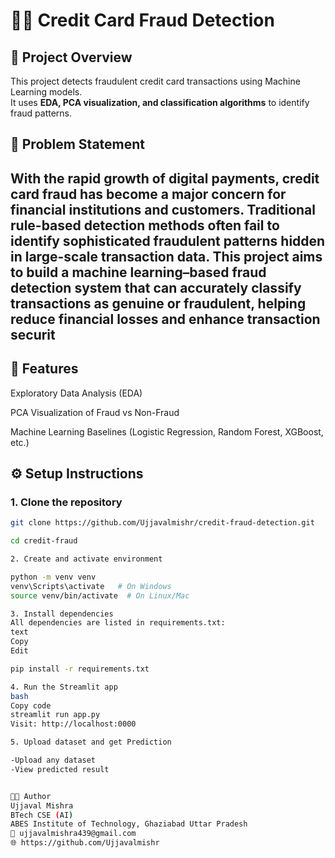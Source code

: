 # 🕵️‍♂️ Credit Card Fraud Detection

## 📌 Project Overview
This project detects fraudulent credit card transactions using Machine Learning models.  
It uses **EDA, PCA visualization, and classification algorithms** to identify fraud patterns.


## 🧠 Problem Statement

With the rapid growth of digital payments, credit card fraud has become a major concern for financial institutions and customers. Traditional rule-based detection methods often fail to identify sophisticated fraudulent patterns hidden in large-scale transaction data. This project aims to build a machine learning–based fraud detection system that can accurately classify transactions as genuine or fraudulent, helping reduce financial losses and enhance transaction securit
---

## 🚀 Features

Exploratory Data Analysis (EDA)

PCA Visualization of Fraud vs Non-Fraud

Machine Learning Baselines (Logistic Regression, Random Forest, XGBoost, etc.)


## ⚙️ Setup Instructions

### 1. Clone the repository

```bash
git clone https://github.com/Ujjavalmishr/credit-fraud-detection.git

cd credit-fraud

2. Create and activate environment

python -m venv venv
venv\Scripts\activate   # On Windows
source venv/bin/activate  # On Linux/Mac

3. Install dependencies
All dependencies are listed in requirements.txt:
text
Copy
Edit

pip install -r requirements.txt

4. Run the Streamlit app
bash
Copy code
streamlit run app.py
Visit: http://localhost:0000

5. Upload dataset and get Prediction

-Upload any dataset
-View predicted result


👨‍💻 Author
Ujjaval Mishra
BTech CSE (AI)
ABES Institute of Technology, Ghaziabad Uttar Pradesh
📧 ujjavalmishra439@gmail.com
🌐 https://github.com/Ujjavalmishr

